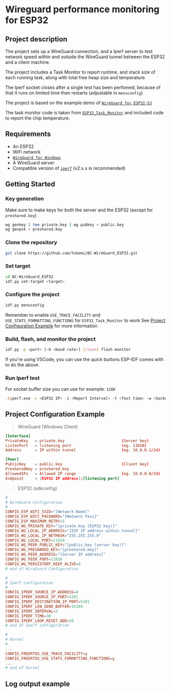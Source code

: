 # Wireguard performance monitoring for ESP32

## Project description

The project sets up a WireGuard connection, and a Iperf server to test network speed within and outside the WireGuard tunnel between the ESP32 and a client machine.

The project includes a Task Monitor to report runtime, and stack size of each running task, along with total free heap size and temperature.

The Iperf socket closes after a single test has been perfomed, because of that
it runs on limited time then restarts (adjustable in `menuconfig`)

The project is based on the example demo of [`WireGuard for ESP32-S3`](https://github.com/trombik/esp_wireguard/tree/main/examples/demo)

The task monitor code is taken from [`ESP32_Task_Monitor`](https://github.com/VPavlusha/ESP32_Task_Monitor) and included code to report the chip temperature.



## Requirements

* An ESP32
* WiFi network
* [`WireGuard for Windows`](https://www.wireguard.com/install/)
* A WireGuard server
* Compatible version of [`iperf`](https://sourceforge.net/projects/iperf2/) (v2.x.x is recommended)



## Getting Started

### Key generation
Make sure to make keys for both the server and the ESP32 (except for `preshared.key`)
```bash
wg genkey | tee private.key | wg pubkey > public.key
wg genpsk > preshared.key
```

### Clone the repository
```bash
git clone https://github.com/Yukemi/BC-WireGuard_ESP32.git
```

### Set target
```bash
cd BC-WireGuard_ESP32
idf.py set-target <target>
```

### Configure the project
```bash
idf.py menuconfig
```
Remember to enable `USE_TRACE_FACILITY` and `USE_STATS_FORMATTING_FUNCTIONS` for `ESP32_Task_Monitor` to work See [Project Configuration Example](#project-configuration-example) for more information

### Build, flash, and monitor the project
```bash
idf.py -p <port> [-b <baud rate>] [clean] flash monitor
```

If you're using VSCode, you can use the quick buttons ESP-IDF comes with to do the above.

### Run Iperf test
For socket buffer size you can use for example: `128K`
```bash
.\iperf.exe -c <ESP32 IP> -i <Report Interval> -t <Test time> -w <Socket Buffer Size> -p <destination port>
```


## Project Configuration Example
> WireGuard (Windows Client)
```conf
[Interface]
PrivateKey   = private.key                         (Server key)
ListenPort   = listening port                      (eg. 11010)
Address      = IP within tunnel                    (eg. 10.0.0.1/24)

[Peer]
PublicKey    = public.key                          (Client key)
PresharedKey = preshared.key
AllowedIPs   = Allowed IP range                    (eg. 10.0.0.0/24)
Endpoint     = [ESP32 IP address]:[listening port]
```
> ESP32 (sdkconfig)
```conf
#
# WireGuard Configuration
#
CONFIG_ESP_WIFI_SSID="[Network Name]"
CONFIG_ESP_WIFI_PASSWORD="[Network Pass]"
CONFIG_ESP_MAXIMUM_RETRY=5
CONFIG_WG_PRIVATE_KEY="[private.key (ESP32 key)]"
CONFIG_WG_LOCAL_IP_ADDRESS="[ESP IP address within tunnel]"
CONFIG_WG_LOCAL_IP_NETMASK="255.255.255.0"
CONFIG_WG_LOCAL_PORT=11010
CONFIG_WG_PEER_PUBLIC_KEY="[public.key (server key)]"
CONFIG_WG_PRESHARED_KEY="[preshared.key]"
CONFIG_WG_PEER_ADDRESS="[Server IP address]"
CONFIG_WG_PEER_PORT=11010
CONFIG_WG_PERSISTENT_KEEP_ALIVE=0
# end of WireGuard Configuration

#
# Iperf configuration
#
CONFIG_IPERF_SOURCE_IP_ADDRESS=0
CONFIG_IPERF_SOURCE_IP_PORT=5201
CONFIG_IPERF_DESTINATION_IP_PORT=5201
CONFIG_IPERF_LEN_SEND_BUFFER=16384
CONFIG_IPERF_INTERVAL=3
CONFIG_IPERF_TIME=30
CONFIG_IPERF_LOOP_RESET_ADD=30
# end of Iperf configuration

#
# Kernel
#
...
CONFIG_FREERTOS_USE_TRACE_FACILITY=y
CONFIG_FREERTOS_USE_STATS_FORMATTING_FUNCTIONS=y
...
# end of Kernel
```

## Log output example

```console

```

